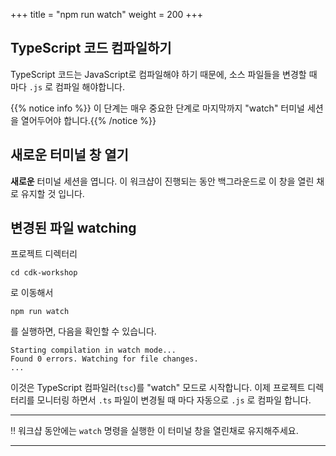+++
title = "npm run watch"
weight = 200
+++

## TypeScript 코드 컴파일하기

TypeScript 코드는 JavaScript로 컴파일해야 하기 때문에, 소스 파일들을 변경할 때 마다 `.js` 로 컴파일 해야합니다.

{{% notice info %}} 이 단계는 매우 중요한 단계로 마지막까지 "watch" 터미널 세션을 열어두어야 합니다.{{% /notice %}}

## 새로운 터미널 창 열기

**새로운** 터미널 세션을 엽니다. 이 워크샵이 진행되는 동안 백그라운드로 이 창을 열린 채로 유지할 것 입니다.

## 변경된 파일 watching

프로젝트 디렉터리

```
cd cdk-workshop
```

로 이동해서

```
npm run watch
```

를 실행하면, 다음을 확인할 수 있습니다.

```
Starting compilation in watch mode...
Found 0 errors. Watching for file changes.
...
```

이것은 TypeScript 컴파일러(`tsc`)를 "watch" 모드로 시작합니다. 이제 프로젝트 디렉터리를 모니터링 하면서  `.ts` 파일이 변경될 때 마다 자동으로  `.js` 로 컴파일 합니다.

----

‼️ 워크샵 동안에는 `watch` 명령을 실행한 이 터미널 창을 열린채로 유지해주세요.

----
